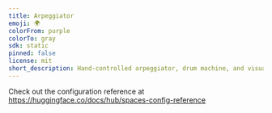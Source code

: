 ```yaml
---
title: Arpeggiator
emoji: 🌍
colorFrom: purple
colorTo: gray
sdk: static
pinned: false
license: mit
short_description: Hand-controlled arpeggiator, drum machine, and visualizer
---
```


Check out the configuration reference at https://huggingface.co/docs/hub/spaces-config-reference
